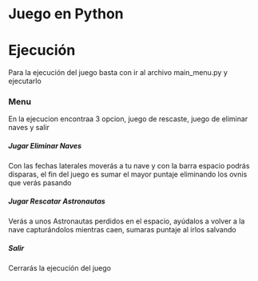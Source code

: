 # Juego en Python

Ejecución
=============
Para la ejecución del juego basta con ir al archivo main_menu.py y ejecutarlo

### Menu
En la ejecucion encontraa 3 opcion, juego de rescaste, juego de eliminar naves y salir

##### Jugar Eliminar Naves
Con las fechas laterales moverás a tu nave y con la barra espacio podrás disparas, el fin del juego es sumar el mayor puntaje eliminando los ovnis que verás pasando

##### Jugar Rescatar Astronautas
Verás a unos Astronautas perdidos en el espacio, ayúdalos a volver a la nave capturándolos mientras caen, sumaras puntaje al irlos salvando 


##### Salir
Cerrarás la ejecución del juego
